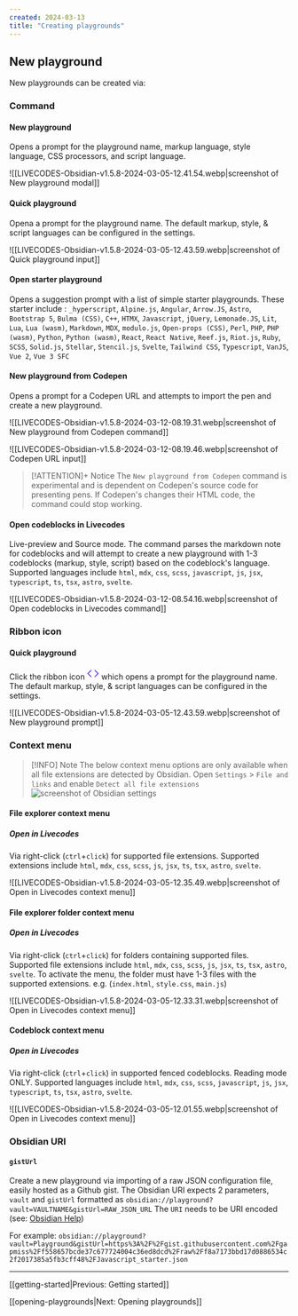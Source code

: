 ```yaml
---
created: 2024-03-13
title: "Creating playgrounds"
---
```


## New playground

New playgrounds can be created via:

### Command

#### New playground

Opens a prompt for the playground name, markup language, style language, CSS processors, and script language.

  ![[LIVECODES-Obsidian-v1.5.8-2024-03-05-12.41.54.webp|screenshot of New playground modal]]

#### Quick playground

Opena a prompt for the playground name. The default markup, style, & script languages can be configured in the settings.

![[LIVECODES-Obsidian-v1.5.8-2024-03-05-12.43.59.webp|screenshot of Quick playground input]]

#### Open starter playground

Opens a suggestion prompt with a list of simple starter playgrounds. These starter include : `_hyperscript`, `Alpine.js`, `Angular`, `Arrow.JS`, `Astro`, `Bootstrap 5`, `Bulma (CSS)`, `C++`, `HTMX`, `Javascript`, `jQuery`, `Lemonade.JS`, `Lit`, `Lua`, `Lua (wasm)`, `Markdown`, `MDX`, `modulo.js`, `Open-props (CSS)`, `Perl`, `PHP`, `PHP (wasm)`, `Python`, `Python (wasm)`, `React`, `React Native`, `Reef.js`, `Riot.js`, `Ruby`, `SCSS`, `Solid.js`, `Stellar`, `Stencil.js`, `Svelte`, `Tailwind CSS`, `Typescript`, `VanJS`, `Vue 2`, `Vue 3 SFC`

#### New playground from Codepen

Opens a prompt for a Codepen URL and attempts to import the pen and create a new playground.

![[LIVECODES-Obsidian-v1.5.8-2024-03-12-08.19.31.webp|screenshot of New playground from Codepen command]]

![[LIVECODES-Obsidian-v1.5.8-2024-03-12-08.19.46.webp|screenshot of Codepen URL input]]

> [!ATTENTION]+ Notice
> The `New playground from Codepen` command is experimental and is dependent on Codepen's source code for presenting pens. If Codepen's changes their HTML code, the command could stop working.

#### Open codeblocks in Livecodes

Live-preview and Source mode. The command parses the markdown note for codeblocks and will attempt to create a new playground with 1-3 codeblocks (markup, style, script) based on the codeblock's language. Supported languages include `html`, `mdx`, `css`, `scss`, `javascript`, `js`, `jsx`, `typescript`, `ts`, `tsx`, `astro`, `svelte`.

![[LIVECODES-Obsidian-v1.5.8-2024-03-12-08.54.16.webp|screenshot of Open codeblocks in Livecodes command]]

### Ribbon icon

#### Quick playground

Click the ribbon icon <svg xmlns="http://www.w3.org/2000/svg" width="22" height="22" viewBox="0 0 24 24" fill="none" stroke="#7852ee" stroke-width="2" stroke-linecap="round" stroke-linejoin="round" class="lucide lucide-code"><polyline points="16 18 22 12 16 6"/><polyline points="8 6 2 12 8 18"/></svg> which opens a prompt for the playground name. The default markup, style, & script languages can be configured in the settings.

![[LIVECODES-Obsidian-v1.5.8-2024-03-05-12.43.59.webp|screenshot of New playground prompt]]

### Context menu

> [!INFO] Note
> The below context menu options are only available when all file extensions are detected by Obsidian. Open `Settings` &gt; `File and links` and enable `Detect all file extensions` ![screenshot of Obsidian settings](LIVECODES-Obsidian-v1.5.8-2024-03-05-14.34.51.webp)

#### File explorer context menu

##### Open in Livecodes

Via right-click (`ctrl`+`click`) for supported file extensions. Supported extensions include `html`, `mdx`, `css`, `scss`, `js`, `jsx`, `ts`, `tsx`, `astro`, `svelte`.

![[LIVECODES-Obsidian-v1.5.8-2024-03-05-12.35.49.webp|screenshot of Open in Livecodes context menu]]


#### File explorer folder context menu

##### Open in Livecodes

Via right-click (`ctrl`+`click`) for folders containing supported files. Supported file extensions include `html`, `mdx`, `css`, `scss`, `js`, `jsx`, `ts`, `tsx`, `astro`, `svelte`. To activate the menu, the folder must have 1-3 files with the supported extensions. e.g. (`index.html`, `style.css`, `main.js`)

![[LIVECODES-Obsidian-v1.5.8-2024-03-05-12.33.31.webp|screenshot of Open in Livecodes context menu]]

#### Codeblock context menu

##### Open in Livecodes

Via right-click (`ctrl`+`click`) in supported fenced codeblocks. Reading mode ONLY. Supported languages include `html`, `mdx`, `css`, `scss`, `javascript`, `js`, `jsx`, `typescript`, `ts`, `tsx`, `astro`, `svelte`.

![[LIVECODES-Obsidian-v1.5.8-2024-03-05-12.01.55.webp|screenshot of Open in Livecodes context menu]]

### Obsidian URI

#### `gistUrl`

Create a new playground via importing of a raw JSON configuration file, easily hosted as a Github gist. The Obsidian URI expects 2 parameters, `vault` and `gistUrl` formatted as `obsidian://playground?vault=VAULTNAME&gistUrl=RAW_JSON_URL` The `URI` needs to be URI encoded (see: [Obsidian Help](https://help.obsidian.md/Extending+Obsidian/Obsidian+URI))

For example: `obsidian://playground?vault=Playground&gistUrl=https%3A%2F%2Fgist.githubusercontent.com%2Fgapmiss%2Ff558657bcde37c677724004c36ed8dcd%2Fraw%2Ff8a7173bbd17d0886534c2f2017385a5fb3cff48%2FJavascript_starter.json`


---

[[getting-started|Previous: Getting started]]

[[opening-playgrounds|Next: Opening playgrounds]]